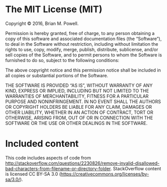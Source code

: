The MIT License (MIT)
=====================

Copyright © 2016, Brian M. Powell.

Permission is hereby granted, free of charge, to any person
obtaining a copy of this software and associated documentation
files (the “Software”), to deal in the Software without
restriction, including without limitation the rights to use,
copy, modify, merge, publish, distribute, sublicense, and/or sell
copies of the Software, and to permit persons to whom the
Software is furnished to do so, subject to the following
conditions:

The above copyright notice and this permission notice shall be
included in all copies or substantial portions of the Software.

THE SOFTWARE IS PROVIDED “AS IS”, WITHOUT WARRANTY OF ANY KIND,
EXPRESS OR IMPLIED, INCLUDING BUT NOT LIMITED TO THE WARRANTIES
OF MERCHANTABILITY, FITNESS FOR A PARTICULAR PURPOSE AND
NONINFRINGEMENT. IN NO EVENT SHALL THE AUTHORS OR COPYRIGHT
HOLDERS BE LIABLE FOR ANY CLAIM, DAMAGES OR OTHER LIABILITY,
WHETHER IN AN ACTION OF CONTRACT, TORT OR OTHERWISE, ARISING
FROM, OUT OF OR IN CONNECTION WITH THE SOFTWARE OR THE USE OR
OTHER DEALINGS IN THE SOFTWARE.

# Included content

This code includes aspects of code from http://stackoverflow.com/questions/2230826/remove-invalid-disallowed-bad-characters-from-filename-or-directory-folder.
StackOverflow content is licensed CC BY-SA 3.0 (https://creativecommons.org/licenses/by-sa/3.0/).
